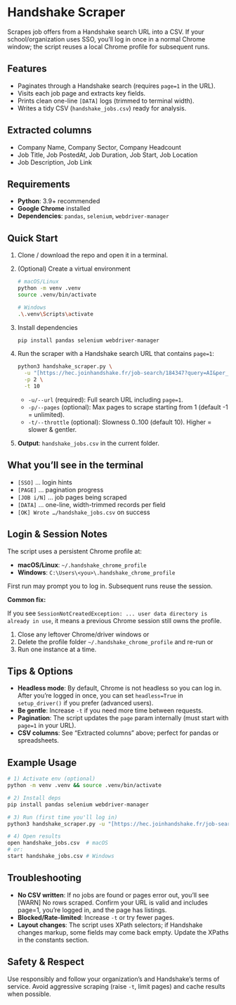 # Handshake Scraper

Scrapes job offers from a Handshake search URL into a CSV. If your school/organization uses SSO, you’ll log in once in a normal Chrome window; the script reuses a local Chrome profile for subsequent runs.

## Features

* Paginates through a Handshake search (requires `page=1` in the URL).
* Visits each job page and extracts key fields.
* Prints clean one-line `[DATA]` logs (trimmed to terminal width).
* Writes a tidy CSV (`handshake_jobs.csv`) ready for analysis.

## Extracted columns

* Company Name, Company Sector, Company Headcount
* Job Title, Job PostedAt, Job Duration, Job Start, Job Location
* Job Description, Job Link

## Requirements

* **Python**: 3.9+ recommended
* **Google Chrome** installed
* **Dependencies**: `pandas`, `selenium`, `webdriver-manager`

## Quick Start

1.  Clone / download the repo and open it in a terminal.
2.  (Optional) Create a virtual environment
    ```bash
    # macOS/Linux
    python -m venv .venv
    source .venv/bin/activate
    
    # Windows
    .\.venv\Scripts\activate
    ```
3.  Install dependencies
    ```bash
    pip install pandas selenium webdriver-manager
    ```
4.  Run the scraper with a Handshake search URL that contains `page=1`:
    ```bash
    python3 handshake_scraper.py \
      -u "[https://hec.joinhandshake.fr/job-search/184347?query=AI&per_page=25&jobType=10&jobType=18&jobType=22&sort=relevance&page=1](https://hec.joinhandshake.fr/job-search/184347?query=AI&per_page=25&jobType=10&jobType=18&jobType=22&sort=relevance&page=1)" \
      -p 2 \
      -t 10
    ```
    * `-u/--url` (required): Full search URL including `page=1`.
    * `-p/--pages` (optional): Max pages to scrape starting from 1 (default -1 = unlimited).
    * `-t/--throttle` (optional): Slowness 0..100 (default 10). Higher = slower & gentler.

5.  **Output**: `handshake_jobs.csv` in the current folder.

## What you’ll see in the terminal

* `[SSO]` … login hints
* `[PAGE]` … pagination progress
* `[JOB i/N]` … job pages being scraped
* `[DATA]` … one-line, width-trimmed records per field
* `[OK] Wrote …/handshake_jobs.csv` on success

## Login & Session Notes

The script uses a persistent Chrome profile at:

* **macOS/Linux**: `~/.handshake_chrome_profile`
* **Windows**: `C:\Users\<you>\.handshake_chrome_profile`

First run may prompt you to log in. Subsequent runs reuse the session.

**Common fix:**

If you see `SessionNotCreatedException: ... user data directory is already in use`, it means a previous Chrome session still owns the profile.

1.  Close any leftover Chrome/driver windows or
2.  Delete the profile folder `~/.handshake_chrome_profile` and re-run or
3.  Run one instance at a time.

## Tips & Options

* **Headless mode**: By default, Chrome is not headless so you can log in. After you’re logged in once, you can set `headless=True` in `setup_driver()` if you prefer (advanced users).
* **Be gentle**: Increase `-t` if you need more time between requests.
* **Pagination**: The script updates the `page` param internally (must start with `page=1` in your URL).
* **CSV columns**: See “Extracted columns” above; perfect for pandas or spreadsheets.

## Example Usage

```bash
# 1) Activate env (optional)
python -m venv .venv && source .venv/bin/activate

# 2) Install deps
pip install pandas selenium webdriver-manager

# 3) Run (first time you'll log in)
python3 handshake_scraper.py -u "[https://hec.joinhandshake.fr/job-search/184347?query=AI&per_page=25&sort=relevance&page=1](https://hec.joinhandshake.fr/job-search/184347?query=AI&per_page=25&sort=relevance&page=1)" -p 1 -t 12

# 4) Open results
open handshake_jobs.csv  # macOS
# or:
start handshake_jobs.csv # Windows
```

## Troubleshooting

* **No CSV written**: If no jobs are found or pages error out, you’ll see [WARN] No rows scraped. Confirm your URL is valid and includes page=1, you’re logged in, and the page has listings.
* **Blocked/Rate-limited**: Increase `-t` or try fewer pages.
* **Layout changes**: The script uses XPath selectors; if Handshake changes markup, some fields may come back empty. Update the XPaths in the constants section.

## Safety & Respect

Use responsibly and follow your organization’s and Handshake’s terms of service. Avoid aggressive scraping (raise `-t`, limit pages) and cache results when possible.
